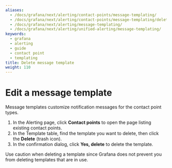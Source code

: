 ```yaml
---
aliases:
  - /docs/grafana/next/alerting/contact-points/message-templating/
  - /docs/grafana/next/alerting/contact-points/message-templating/delete-message-template/
  - /docs/grafana/next/alerting/message-templating/
  - /docs/grafana/next/alerting/unified-alerting/message-templating/
keywords:
  - grafana
  - alerting
  - guide
  - contact point
  - templating
title: Delete message template
weight: 110
---
```


# Edit a message template

Message templates customize notification messages for the contact point types.

1. In the Alerting page, click **Contact points** to open the page listing existing contact points.
1. In the Template table, find the template you want to delete, then click the **Delete** (trash icon).
1. In the confirmation dialog, click **Yes, delete** to delete the template.

Use caution when deleting a template since Grafana does not prevent you from deleting templates that are in use.
